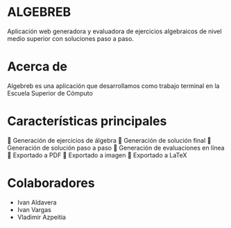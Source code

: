 # ALGEBREB
Aplicación web generadora y evaluadora de ejercicios algebraicos de nivel medio superior con soluciones paso a paso.

# Acerca de
Algebreb es una aplicación que desarrollamos como trabajo terminal en la Escuela Superior de Cómputo

# Características principales
🔲 Generación de ejercicios de álgebra
🔲 Generación de solución final
🔲 Generación de solución paso a paso
🔲 Generación de evaluaciones en línea
🔲 Exportado a PDF
🔲 Exportado a imagen
🔲 Exportado a LaTeX

# Colaboradores
- Ivan Aldavera
- Ivan Vargas
- Vladimir Azpeitia
